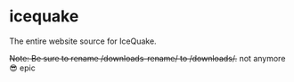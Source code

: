 # icequake
The entire website source for IceQuake.

~~Note: Be sure to rename /downloads-rename/ to /downloads/.~~
not anymore 😎 epic

